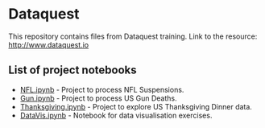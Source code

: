 # Dataquest
This repository contains files from Dataquest training.
Link to the resource: http://www.dataquest.io

## List of project notebooks
- [NFL.ipynb](https://github.com/denrasulev/dataquest/blob/master/NFL.ipynb) - Project to process NFL Suspensions.
- [Gun.ipynb](https://github.com/denrasulev/dataquest/blob/master/Gun.ipynb) - Project to process US Gun Deaths.
- [Thanksgiving.ipynb](https://github.com/denrasulev/dataquest/blob/master/Thanksgiving.ipynb) - Project to explore US Thanksgiving Dinner data.
- [DataVis.ipynb](https://github.com/denrasulev/dataquest/blob/master/DataVis.ipynb) - Notebook for data visualisation exercises.

